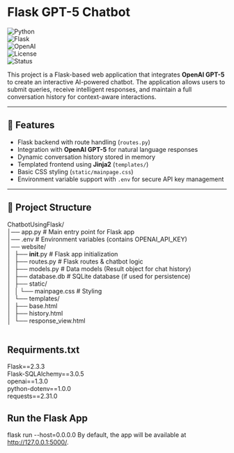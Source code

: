 # Flask GPT-5 Chatbot  
![Python](https://img.shields.io/badge/python-3.9%2B-blue.svg)  
![Flask](https://img.shields.io/badge/flask-2.0+-black.svg)  
![OpenAI](https://img.shields.io/badge/OpenAI-GPT--5-412991.svg)  
![License](https://img.shields.io/badge/license-MIT-green.svg)  
![Status](https://img.shields.io/badge/status-active-success.svg)  

This project is a Flask-based web application that integrates **OpenAI GPT-5** to create an interactive AI-powered chatbot. The application allows users to submit queries, receive intelligent responses, and maintain a full conversation history for context-aware interactions.  

---

## 🚀 Features  
- Flask backend with route handling (`routes.py`)  
- Integration with **OpenAI GPT-5** for natural language responses  
- Dynamic conversation history stored in memory  
- Templated frontend using **Jinja2** (`templates/`)  
- Basic CSS styling (`static/mainpage.css`)  
- Environment variable support with `.env` for secure API key management  

---

## 📂 Project Structure  
ChatbotUsingFlask/  <br>
│── app.py                 # Main entry point for Flask app   <br>
│── .env                   # Environment variables (contains OPENAI_API_KEY)   <br>
│── website/   <br>
│&nbsp;    ├── __init__.py        # Flask app initialization   <br>
│&nbsp;    ├── routes.py          # Flask routes & chatbot logic   <br>
│&nbsp;    ├── models.py          # Data models (Result object for chat history)   <br>
│&nbsp;    ├── database.db        # SQLite database (if used for persistence)   <br>
│&nbsp;    ├── static/   <br>
│&nbsp;    │   └── mainpage.css   # Styling   <br>
│&nbsp;    └── templates/   <br>
│&nbsp;        ├── base.html   <br>
│&nbsp;        ├── history.html   <br>
│&nbsp;        └── response_view.html   <br>
<br>

## Requirments.txt
Flask==2.3.3    <br>
Flask-SQLAlchemy==3.0.5   <br>
openai==1.3.0   <br>
python-dotenv==1.0.0   <br>
requests==2.31.0   <br>

## Run the Flask App
flask run --host=0.0.0.0
By default, the app will be available at http://127.0.0.1:5000/.
